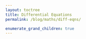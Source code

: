 ```yaml
---
layout: toctree
title: Differential Equations
permalink: /blog/maths/diff-eqns/

enumerate_grand_children: true
---
```

